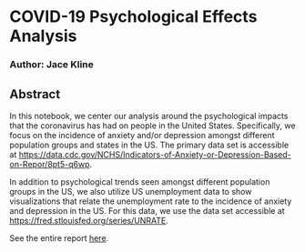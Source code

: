 # COVID-19 Psychological Effects Analysis
### Author: Jace Kline

## Abstract
In this notebook, we center our analysis around the psychological impacts that the coronavirus has had on people in the United States. Specifically, we focus on the incidence of anxiety and/or depression amongst different population groups and states in the US. The primary data set is accessible at https://data.cdc.gov/NCHS/Indicators-of-Anxiety-or-Depression-Based-on-Repor/8pt5-q6wp. 

In addition to psychological trends seen amongst different population groups in the US, we also utilize US unemployment data to show visualizations that relate the unemployment rate to the incidence of anxiety and depression in the US. For this data, we use the data set accessible at https://fred.stlouisfed.org/series/UNRATE.

See the entire report [here](reports/covid-psyc.md).